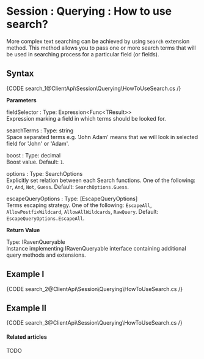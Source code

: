 # Session : Querying : How to use search?

More complex text searching can be achieved by using `Search` extension method. This method allows you to pass one or more search terms that will be used in searching process for a particular field (or fields).

## Syntax

{CODE search_1@ClientApi\Session\Querying\HowToUseSearch.cs /}

**Parameters**   

fieldSelector
:   Type: Expression<Func&lt;TResult&gt;>    
Expression marking a field in which terms should be looked for.

searchTerms
:   Type: string    
Space separated terms e.g. 'John Adam' means that we will look in selected field for 'John' or 'Adam'.

boost
:   Type: decimal    
Boost value. Default: `1`.

options
:   Type: SearchOptions   
Explicitly set relation between each Search functions. One of the following: `Or`, `And`, `Not`, `Guess`. Default: `SearchOptions.Guess`.

escapeQueryOptions
:   Type: [EscapeQueryOptions]    
Terms escaping strategy. One of the following: `EscapeAll`, `AllowPostfixWildcard`, `AllowAllWildcards`, `RawQuery`. Default: `EscapeQueryOptions.EscapeAll`.

**Return Value**

Type: IRavenQueryable   
Instance implementing IRavenQueryable interface containing additional query methods and extensions.

## Example I

{CODE search_2@ClientApi\Session\Querying\HowToUseSearch.cs /}

## Example II

{CODE search_3@ClientApi\Session\Querying\HowToUseSearch.cs /}

#### Related articles

TODO

